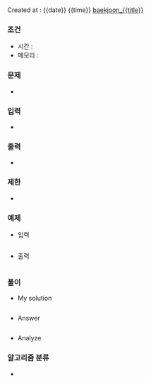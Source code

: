 # 
Created at : {{date}} {{time}}
[baekjoon_{{title}}](https://www.acmicpc.net/problem/{{title}})
### 조건
- 시간 : 
- 메모리 : 
### 문제
- 
### 입력
- 
### 출력
- 
### 제한
- 
### 예제
- 입력
```

```
- 출력
```

``` 

### 풀이
- My solution
```python

```

- Answer
```python

```

- Analyze

### 알고리즘 분류
- 